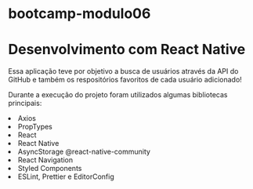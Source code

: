 # bootcamp-modulo06
<h1>Desenvolvimento com React Native</h1>

<p>Essa aplicação teve por objetivo a busca de usuários através da API do GitHub e também os respositórios favoritos de cada usuário adicionado!</p>

<p>Durante a execução do projeto foram utilizados algumas bibliotecas principais:</p>

<li>Axios</li>
<li>PropTypes</li>
<li>React</li>
<li>React Native</li>
<li>AsyncStorage @react-native-community</li>
<li>React Navigation</li>
<li>Styled Components</li>
<li>ESLint, Prettier e EditorConfig</li>
